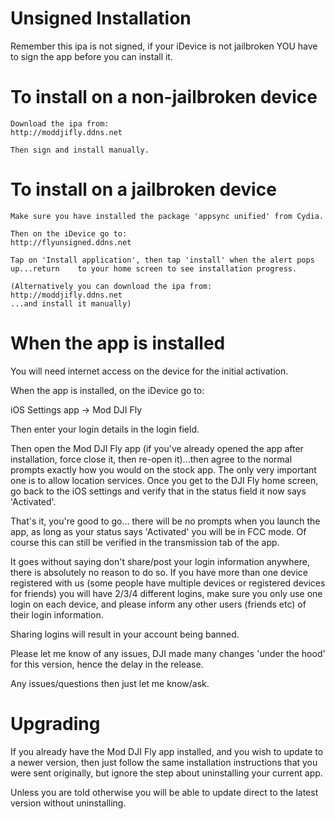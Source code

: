 # Unsigned Installation

Remember this ipa is not signed, if your iDevice is not jailbroken YOU have to sign the app before you can install it.

# To install on a non-jailbroken device

	Download the ipa from:
	http://moddjifly.ddns.net

	Then sign and install manually.

# To install on a jailbroken device

	Make sure you have installed the package 'appsync unified' from Cydia.

	Then on the iDevice go to:
	http://flyunsigned.ddns.net

	Tap on 'Install application', then tap 'install' when the alert pops up...return 	to your home screen to see installation progress.

	(Alternatively you can download the ipa from:
	http://moddjifly.ddns.net
	...and install it manually)


# When the app is installed

You will need internet access on the device for the initial activation.

When the app is installed, on the iDevice go to:

iOS Settings app -> Mod DJI Fly

Then enter your login details in the login field.

Then open the Mod DJI Fly app (if you've already opened the app after installation, force close it, then re-open it)...then agree to the normal prompts exactly how you would on the stock app. The only very important one is to allow location services.
Once you get to the DJI Fly home screen, go back to the iOS settings and verify that in the status field it now says 'Activated'.

That's it, you're good to go... there will be no prompts when you launch the app, as long as your status says 'Activated' you will be in FCC mode. Of course this can still be verified in the transmission tab of the app.

It goes without saying don't share/post your login information anywhere, there is absolutely no reason to do so.
If you have more than one device registered with us (some people have multiple devices or registered devices for friends) you will have 2/3/4 different logins, make sure you only use one login on each device, and please inform any other users (friends etc) of their login information.

Sharing logins will result in your account being banned.

Please let me know of any issues, DJI made many changes 'under the hood' for this version, hence the delay in the release.

Any issues/questions then just let me know/ask.


# Upgrading

If you already have the Mod DJI Fly app installed, and you wish to update to a newer version, then just follow the same installation instructions that you were sent originally, but ignore the step about uninstalling your current app.

Unless you are told otherwise you will be able to update direct to the latest version without uninstalling.
